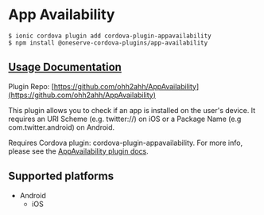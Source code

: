 # App Availability

```text
$ ionic cordova plugin add cordova-plugin-appavailability
$ npm install @oneserve-cordova-plugins/app-availability
```

## [Usage Documentation](https://oneserve.gitbook.io/oneserve-cordova-plugins/plugins/app-availability/)

Plugin Repo: [https://github.com/ohh2ahh/AppAvailability](https://github.com/ohh2ahh/AppAvailability)

This plugin allows you to check if an app is installed on the user's device. It requires an URI Scheme \(e.g. twitter://\) on iOS or a Package Name \(e.g com.twitter.android\) on Android.

Requires Cordova plugin: cordova-plugin-appavailability. For more info, please see the [AppAvailability plugin docs](https://github.com/ohh2ahh/AppAvailability).

## Supported platforms

* Android
  * iOS

